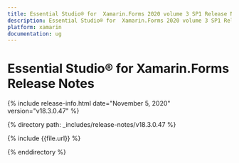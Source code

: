 ```yaml
---
title: Essential Studio® for  Xamarin.Forms 2020 volume 3 SP1 Release Notes  
description: Essential Studio® for  Xamarin.Forms 2020 volume 3 SP1 Release Notes  
platform: xamarin
documentation: ug
---
```


# Essential Studio® for  Xamarin.Forms  Release Notes  

{% include release-info.html date="November 5, 2020"  version="v18.3.0.47" %} 


{% directory path: _includes/release-notes/v18.3.0.47 %}

{% include {{file.url}} %}

{% enddirectory %}